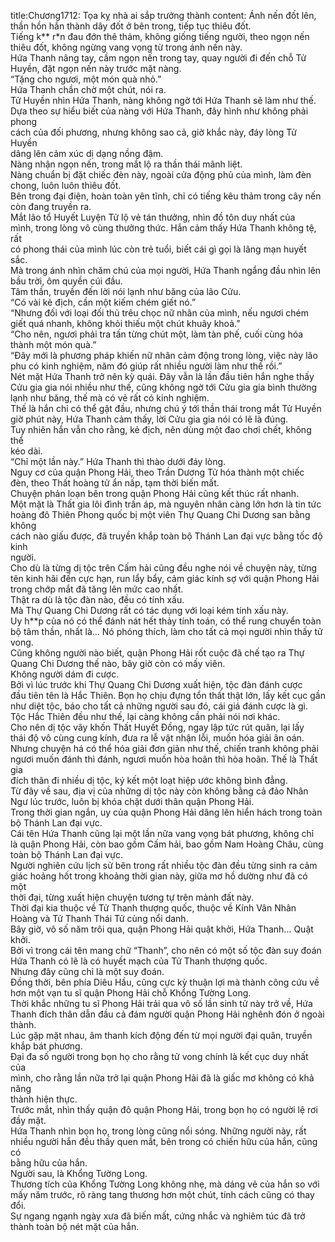 title:Chương1712: Tọa kỵ nhà ai sắp trưởng thành
content:
Ánh nến đốt lên, thần hồn hắn thành dây đốt ở bên trong, tiếp tục thiêu đốt.<br>Tiếng k** r*n đau đớn thê thảm, không giống tiếng người, theo ngọn nến<br>thiêu đốt, không ngừng vang vọng từ trong ánh nến này.<br>Hứa Thanh nâng tay, cầm ngọn nến trong tay, quay người đi đến chỗ Tử<br>Huyền, đặt ngọn nến này trước mặt nàng.<br>“Tặng cho ngươi, một món quà nhỏ.”<br>Hứa Thanh chần chờ một chút, nói ra.<br>Tử Huyền nhìn Hứa Thanh, nàng không ngờ tới Hứa Thanh sẽ làm như thế.<br>Dựa theo sự hiểu biết của nàng với Hứa Thanh, đây hình như không phải phong<br>cách của đối phương, nhưng không sao cả, giờ khắc này, đáy lòng Tử Huyền<br>dâng lên cảm xúc dị dạng nồng đậm.<br>Nàng nhận ngọn nến, trong mắt lộ ra thần thái mãnh liệt.<br>Nàng chuẩn bị đặt chiếc đèn này, ngoài cửa động phủ của mình, làm đèn<br>chong, luôn luôn thiêu đốt.<br>Bên trong đại điện, hoàn toàn yên tĩnh, chỉ có tiếng kêu thảm trong cây nến<br>còn đang truyền ra.<br>Mắt lão tổ Huyết Luyện Tử lộ vẻ tán thưởng, nhìn đồ tôn duy nhất của<br>mình, trong lòng vô cùng thưởng thức. Hắn cảm thấy Hứa Thanh không tệ, rất<br>có phong thái của mình lúc còn trẻ tuổi, biết cái gì gọi là lãng mạn huyết sắc.<br>Mà trong ánh nhìn chăm chú của mọi người, Hứa Thanh ngẩng đầu nhìn lên<br>bầu trời, ôm quyền cúi đầu.<br>Tâm thần, truyền đến lời nói lạnh như băng của lão Cửu.<br>“Có vài kẻ địch, cần một kiếm chém giết nó.”<br>“Nhưng đối với loại đối thủ trêu chọc nữ nhân của mình, nếu ngươi chém<br>giết quá nhanh, không khỏi thiếu một chút khuây khoả.”<br>“Cho nên, ngươi phải tra tấn từng chút một, làm tàn phế, cuối cùng hóa<br>thành một món quà.”<br>“Đây mới là phương pháp khiến nữ nhân cảm động trong lòng, việc này lão<br>phu có kinh nghiệm, năm đó giúp rất nhiều người làm như thế rồi.”<br>Nét mặt Hứa Thanh trở nên kỳ quái. Đây vẫn là lần đầu tiên hắn nghe thấy<br>Cửu gia gia nói nhiều như thế, cũng không ngờ tới Cửu gia gia bình thường<br>lạnh như băng, thế mà có vẻ rất có kinh nghiệm.<br>Thế là hắn chỉ có thể gật đầu, nhưng chú ý tới thần thái trong mắt Tử Huyền<br>giờ phút này, Hứa Thanh cảm thấy, lời Cửu gia gia nói có lẽ là đúng.<br>Tuy nhiên hắn vẫn cho rằng, kẻ địch, nên dùng một đao chơi chết, không thể<br>kéo dài.<br>“Chỉ một lần này.” Hứa Thanh thì thào dưới đáy lòng.<br>Nguy cơ của quận Phong Hải, theo Trần Dương Tử hóa thành một chiếc<br>đèn, theo Thất hoàng tử ẩn nấp, tạm thời biến mất.<br>Chuyện phản loạn bên trong quận Phong Hải cũng kết thúc rất nhanh.<br>Một mặt là Thất gia lôi đình trấn áp, mà nguyên nhân càng lớn hơn là tin tức<br>hoàng đô Thiên Phong quốc bị một viên Thự Quang Chi Dương san bằng không<br>cách nào giấu được, đã truyền khắp toàn bộ Thánh Lan đại vực bằng tốc độ kinh<br>người.<br>Cho dù là từng dị tộc trên Cấm hải cũng đều nghe nói về chuyện này, từng<br>tên kinh hãi đến cực hạn, run lẩy bẩy, cảm giác kính sợ với quận Phong Hải<br>trong chớp mắt đã tăng lên mức cao nhất.<br>Thật ra dù là tộc đàn nào, đều có tính xấu.<br>Mà Thự Quang Chi Dương rất có tác dụng với loại kém tính xấu này.<br>Uy h**p của nó có thể đánh nát hết thảy tính toán, có thể rung chuyển toàn<br>bộ tâm thần, nhất là... Nó phóng thích, làm cho tất cả mọi người nhìn thấy tử<br>vong.<br>Cũng không người nào biết, quận Phong Hải rốt cuộc đã chế tạo ra Thự<br>Quang Chi Dương thế nào, bây giờ còn có mấy viên.<br>Không người dám đi cược.<br>Bởi vì lúc trước khi Thự Quang Chi Dương xuất hiện, tộc đàn đánh cược<br>đầu tiên tên là Hắc Thiên. Bọn họ chịu đựng tổn thất thật lớn, lấy kết cục gần<br>như diệt tộc, báo cho tất cả những người sau đó, cái giá đánh cược là gì.<br>Tộc Hắc Thiên đều như thế, lại càng không cần phải nói nơi khác.<br>Cho nên dị tộc vây khốn Thất Huyết Đồng, ngay lập tức rút quân, lại lấy<br>thái độ vô cùng cung kính, đưa ra lễ vật nhận lỗi, muốn hóa giải ân oán.<br>Nhưng chuyện há có thể hóa giải đơn giản như thế, chiến tranh không phải<br>ngươi muốn đánh thì đánh, ngươi muốn hòa hoãn thì hòa hoãn. Thế là Thất gia<br>đích thân đi nhiều dị tộc, ký kết một loạt hiệp ước không bình đẳng.<br>Từ đây về sau, địa vị của những dị tộc này còn không bằng cả đảo Nhân<br>Ngư lúc trước, luôn bị khóa chặt dưới thân quận Phong Hải.<br>Trong thời gian ngắn, uy của quận Phong Hải dâng lên hiển hách trong toàn<br>bộ Thánh Lan đại vực.<br>Cái tên Hứa Thanh cũng lại một lần nữa vang vọng bát phương, không chỉ<br>là quận Phong Hải, còn bao gồm Cấm hải, bao gồm Nam Hoàng Châu, cùng<br>toàn bộ Thánh Lan đại vực.<br>Người nghiên cứu lịch sử bên trong rất nhiều tộc đàn đều từng sinh ra cảm<br>giác hoảng hốt trong khoảng thời gian này, giữa mơ hồ dường như đã có một<br>thời đại, từng xuất hiện chuyện tương tự trên mảnh đất này.<br>Thời đại kia thuộc về Tử Thanh thượng quốc, thuộc về Kính Vân Nhân<br>Hoàng và Tử Thanh Thái Tử cùng nổi danh.<br>Bây giờ, vô số năm trôi qua, quận Phong Hải quật khởi, Hứa Thanh... Quật<br>khởi.<br>Bởi vì trong cái tên mang chữ “Thanh”, cho nên có một số tộc đàn suy đoán<br>Hứa Thanh có lẽ là có huyết mạch của Tử Thanh thượng quốc.<br>Nhưng đây cũng chỉ là một suy đoán.<br>Đồng thời, bên phía Diêu Hầu, cũng cực kỳ thuận lợi mà thành công cứu về<br>hơn một vạn tu sĩ quận Phong Hải chỗ Khổng Tường Long.<br>Thời khắc những tu sĩ Phong Hải trải qua vô số lần sinh tử này trở về, Hứa<br>Thanh đích thân dẫn đầu cả đám người quận Phong Hải nghênh đón ở ngoài<br>thành.<br>Lúc gặp mặt nhau, âm thanh kích động đến từ mọi người đại quân, truyền<br>khắp bát phương.<br>Đại đa số người trong bọn họ cho rằng tử vong chính là kết cục duy nhất của<br>mình, cho rằng lần nữa trở lại quận Phong Hải đã là giấc mơ không có khả năng<br>thành hiện thực.<br>Trước mắt, nhìn thấy quận đô quận Phong Hải, trong bọn họ có người lệ rơi<br>đầy mặt.<br>Hứa Thanh nhìn bọn họ, trong lòng cũng nổi sóng. Những người này, rất<br>nhiều người hắn đều thấy quen mắt, bên trong có chiến hữu của hắn, cũng có<br>bằng hữu của hắn.<br>Người sau, là Khổng Tường Long.<br>Thương tích của Khổng Tường Long không nhẹ, mà dáng vẻ của hắn so với<br>mấy năm trước, rõ ràng tang thương hơn một chút, tính cách cũng có thay đổi.<br>Sự ngang ngạnh ngày xưa đã biến mất, cứng nhắc và nghiêm túc đã trở<br>thành toàn bộ nét mặt của hắn.